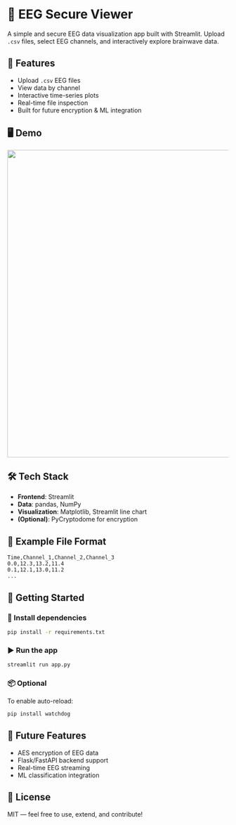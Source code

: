 # 🧠 EEG Secure Viewer

A simple and secure EEG data visualization app built with Streamlit. Upload `.csv` files, select EEG channels, and interactively explore brainwave data.

## 🚀 Features
- Upload `.csv` EEG files
- View data by channel
- Interactive time-series plots
- Real-time file inspection
- Built for future encryption & ML integration

## 🖥️ Demo
<img src="assets/demo.png" width="700">

## 🛠️ Tech Stack
- **Frontend**: Streamlit
- **Data**: pandas, NumPy
- **Visualization**: Matplotlib, Streamlit line chart
- **(Optional)**: PyCryptodome for encryption

## 📂 Example File Format
```csv
Time,Channel_1,Channel_2,Channel_3
0.0,12.3,13.2,11.4
0.1,12.1,13.0,11.2
...
```

## 🧪 Getting Started

### 🔧 Install dependencies
```bash
pip install -r requirements.txt
```

### ▶️ Run the app
```bash
streamlit run app.py
```

### 📦 Optional
To enable auto-reload:
```bash
pip install watchdog
```

## 🔐 Future Features
- AES encryption of EEG data
- Flask/FastAPI backend support
- Real-time EEG streaming
- ML classification integration

## 📄 License
MIT — feel free to use, extend, and contribute!
